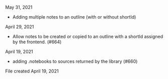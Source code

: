 May 31, 2021

* Adding multiple notes to an outline (with or without shortId)

April 29, 2021

* Allow notes to be created or copied to an outline with a shortId assigned by the frontend. (#664)

April 19, 2021

* adding .notebooks to sources returned by the library (#660)

File created April 19, 2021
